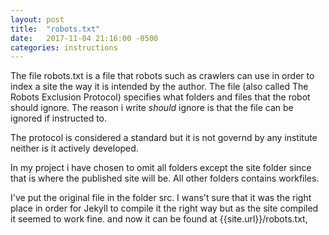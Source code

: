 ```yaml
---
layout: post
title:  "robots.txt"
date:   2017-11-04 21:16:00 -0500
categories: instructions
---
```

The file robots.txt is a file that robots such as crawlers can use in order to index a site the way it is intended by the author. The file (also called The Robots Exclusion Protocol) specifies what folders and files that the robot should ignore. The reason i write *should* ignore is that the file can be ignored if instructed to.

The protocol is considered a standard but it is not governd by any institute neither is it actively developed.

In my project i have chosen to omit all folders except the site folder since that is where the published site will be. All other folders contains workfiles.

I've put the original file in the folder src. I wans't sure that it was the right place in order for Jekyll to compile it the right way but as the site compiled it seemed to work fine. and now it can be found at {{site.url}}/robots.txt,